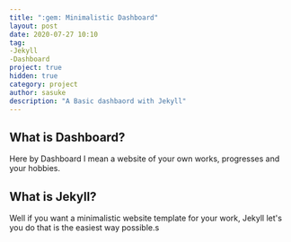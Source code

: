 ```yaml
---
title: ":gem: Minimalistic Dashboard"
layout: post
date: 2020-07-27 10:10
tag:
-Jekyll
-Dashboard
project: true
hidden: true
category: project
author: sasuke
description: "A Basic dashbaord with Jekyll"
---
```


## What is Dashboard?

Here by Dashboard I mean a website of your own works, progresses and your hobbies.

## What is Jekyll?

Well if you want a minimalistic website template for your work, Jekyll let's you do that
is the easiest way possible.s

